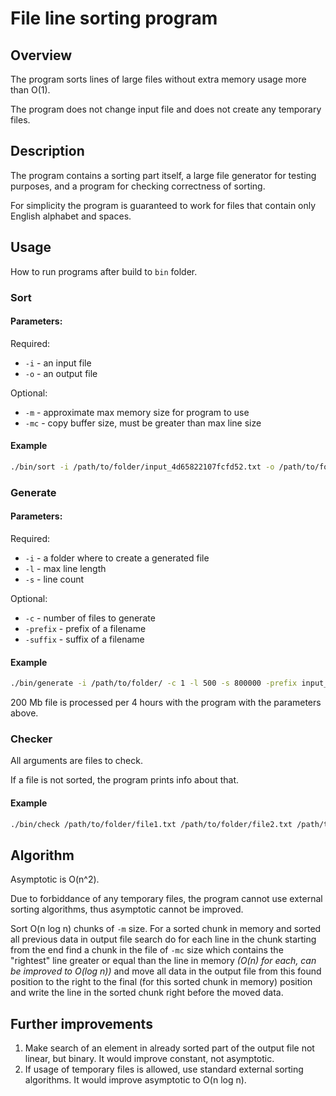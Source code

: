 # File line sorting program

## Overview

The program sorts lines of large files without extra memory usage more than O(1).

The program does not change input file and does not create any temporary files.

## Description

The program contains a sorting part itself, a large file generator for testing purposes,
and a program for checking correctness of sorting.

For simplicity the program is guaranteed to work for files that contain only English alphabet and spaces.

## Usage

How to run programs after build to `bin` folder.

### Sort
#### Parameters:
Required:
* `-i` - an input file
* `-o` - an output file

Optional:
* `-m` - approximate max memory size for program to use
* `-mc` - copy buffer size, must be greater than max line size

#### Example
```bash
./bin/sort -i /path/to/folder/input_4d65822107fcfd52.txt -o /path/to/folder/sorted_4d65822107fcfd52.txt -m 100000000 -mc 30000000
```

### Generate
#### Parameters:
Required:
* `-i` - a folder where to create a generated file
* `-l` - max line length
* `-s` - line count

Optional:
* `-c` - number of files to generate
* `-prefix` - prefix of a filename
* `-suffix` - suffix of a filename

#### Example
```bash
./bin/generate -i /path/to/folder/ -c 1 -l 500 -s 800000 -prefix input_ -suffix .txt
```

200 Mb file is processed per 4 hours with the program with the parameters above.

### Checker
All arguments are files to check.

If a file is not sorted, the program prints info about that.

#### Example
```bash
./bin/check /path/to/folder/file1.txt /path/to/folder/file2.txt /path/to/another/folder/file.txt
```

## Algorithm
Asymptotic is O(n^2).

Due to forbiddance of any temporary files, the program cannot use external sorting algorithms, thus asymptotic
cannot be improved.

Sort O(n log n) chunks of `-m` size. For a sorted chunk in memory and sorted all previous data in output file search do
for each line in the chunk starting from the end find a chunk in the file of `-mc` size which contains the "rightest"
line greater or equal than the line in memory *(O(n) for each, can be improved to O(log n))* and move all data in the
output file from this found position to the right to the final (for this sorted chunk in memory) position and write the
line in the sorted chunk right before the moved data.

## Further improvements
1. Make search of an element in already sorted part of the output file not linear, but binary.
It would improve constant, not asymptotic.
2. If usage of temporary files is allowed, use standard external sorting algorithms.
It would improve asymptotic to O(n log n).
